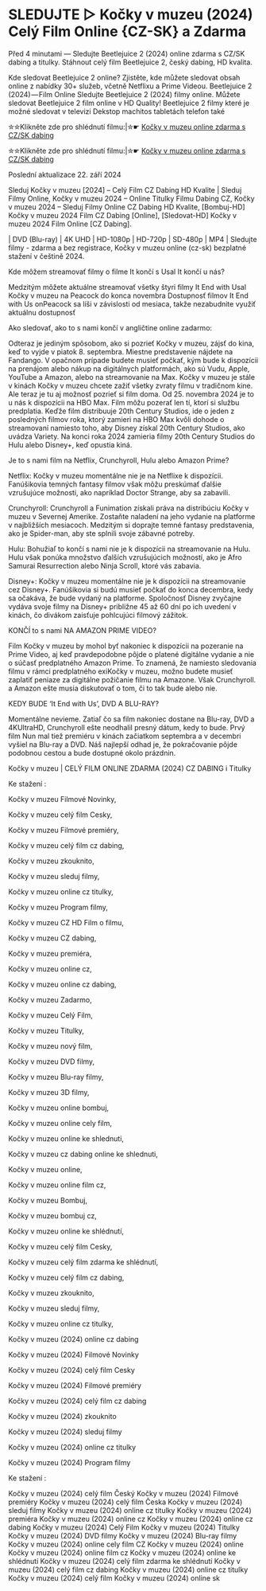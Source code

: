 # SLEDUJTE ▷ Kočky v muzeu (2024) Celý Film Online {CZ-SK} a Zdarma

Před 4 minutami — Sledujte Beetlejuice 2 (2024) online zdarma s CZ/SK dabing a titulky. Stáhnout celý film Beetlejuice 2, český dabing, HD kvalita.

Kde sledovat Beetlejuice 2 online? Zjistěte, kde můžete sledovat obsah online z nabídky 30+ služeb, včetně Netflixu a Prime Videou. Beetlejuice 2 (2024) — Film Online Sledujte Beetlejuice 2 (2024) filmy online. Můžete sledovat Beetlejuice 2 film online v HD Quality! Beetlejuice 2 filmy které je možné sledovat v televizi Dekstop machitos tabletách telefon také


✮✮Klikněte zde pro shlédnutí filmu:|✮☛ [Kočky v muzeu online zdarma s CZ/SK dabing](https://crotx.online/sk/movie/923579/kocky-v-muzeu.github)

✮✮Klikněte zde pro shlédnutí filmu:|✮☛ [Kočky v muzeu online zdarma s CZ/SK dabing](https://crotx.online/sk/movie/923579/kocky-v-muzeu.github)

Poslední aktualizace 22. září 2024


Sleduj Kočky v muzeu [2024] – Celý Film CZ Dabing HD Kvalite | Sleduj Filmy Online, Kočky v muzeu 2024 – Online Titulky Filmu Dabing CZ, Kočky v muzeu 2024 – Sleduj Filmy Online CZ Dabing HD Kvalite, [Bombuj-HD] Kočky v muzeu 2024 Film CZ Dabing [Online], [Sledovat-HD] Kočky v muzeu 2024 Film Online [CZ Dabing].

| DVD (Blu-ray) | 4K UHD | HD-1080p | HD-720p | SD-480p | MP4 | Sledujte filmy - zdarma a bez registrace, Kočky v muzeu online (cz-sk) bezplatné stažení v češtině 2024.

Kde môžem streamovať filmy o filme It končí s Usal It končí u nás?

Medzitým môžete aktuálne streamovať všetky štyri filmy It End with Usal Kočky v muzeu na Peacock do konca novembra Dostupnosť filmov It End with Us onPeacock sa líši v závislosti od mesiaca, takže nezabudnite využiť aktuálnu dostupnosť

Ako sledovať, ako to s nami končí v angličtine online zadarmo:

Odteraz je jediným spôsobom, ako si pozrieť Kočky v muzeu, zájsť do kina, keď to vyjde v piatok 8. septembra. Miestne predstavenie nájdete na Fandango. V opačnom prípade budete musieť počkať, kým bude k dispozícii na prenájom alebo nákup na digitálnych platformách, ako sú Vudu, Apple, YouTube a Amazon, alebo na streamovanie na Max. Kočky v muzeu je stále v kinách Kočky v muzeu chcete zažiť všetky zvraty filmu v tradičnom kine. Ale teraz je tu aj možnosť pozrieť si film doma. Od 25. novembra 2024 je to u nás k dispozícii na HBO Max. Film môžu pozerať len tí, ktorí si službu predplatia. Keďže film distribuuje 20th Century Studios, ide o jeden z posledných filmov roka, ktorý zamieri na HBO Max kvôli dohode o streamovaní namiesto toho, aby Disney získal 20th Century Studios, ako uvádza Variety. Na konci roka 2024 zamieria filmy 20th Century Studios do Hulu alebo Disney+, keď opustia kiná.

Je to s nami film na Netflix, Crunchyroll, Hulu alebo Amazon Prime?

Netflix: Kočky v muzeu momentálne nie je na Netflixe k dispozícii. Fanúšikovia temných fantasy filmov však môžu preskúmať ďalšie vzrušujúce možnosti, ako napríklad Doctor Strange, aby sa zabavili.

Crunchyroll: Crunchyroll a Funimation získali práva na distribúciu Kočky v muzeu v Severnej Amerike. Zostaňte naladení na jeho vydanie na platforme v najbližších mesiacoch. Medzitým si doprajte temné fantasy predstavenia, ako je Spider-man, aby ste splnili svoje zábavné potreby.

Hulu: Bohužiaľ to končí s nami nie je k dispozícii na streamovanie na Hulu. Hulu však ponúka množstvo ďalších vzrušujúcich možností, ako je Afro Samurai Resurrection alebo Ninja Scroll, ktoré vás zabavia.

Disney+: Kočky v muzeu momentálne nie je k dispozícii na streamovanie cez Disney+. Fanúšikovia si budú musieť počkať do konca decembra, kedy sa očakáva, že bude vydaný na platforme. Spoločnosť Disney zvyčajne vydáva svoje filmy na Disney+ približne 45 až 60 dní po ich uvedení v kinách, čo divákom zaisťuje pohlcujúci filmový zážitok.

KONČÍ to s nami NA AMAZON PRIME VIDEO?

Film Kočky v muzeu by mohol byť nakoniec k dispozícii na pozeranie na Prime Video, aj keď pravdepodobne pôjde o platené digitálne vydanie a nie o súčasť predplatného Amazon Prime. To znamená, že namiesto sledovania filmu v rámci predplatného exiKočky v muzeu, možno budete musieť zaplatiť peniaze za digitálne požičanie filmu na Amazone. Však Crunchyroll. a Amazon ešte musia diskutovať o tom, či to tak bude alebo nie.

KEDY BUDE ‘It End with Us’, DVD A BLU-RAY?

Momentálne nevieme. Zatiaľ čo sa film nakoniec dostane na Blu-ray, DVD a 4KUltraHD, Crunchyroll ešte neodhalil presný dátum, kedy to bude. Prvý film Nun mal tiež premiéru v kinách začiatkom septembra a v decembri vyšiel na Blu-ray a DVD. Náš najlepší odhad je, že pokračovanie pôjde podobnou cestou a bude dostupné okolo prázdnin.

Kočky v muzeu | CELÝ FILM ONLINE ZDARMA (2024) CZ DABING i Titulky

Ke stažení :

Kočky v muzeu Filmové Novinky,

Kočky v muzeu celý film Cesky,

Kočky v muzeu Filmové premiéry,

Kočky v muzeu celý film cz dabing,

Kočky v muzeu zkouknito,

Kočky v muzeu sleduj filmy,

Kočky v muzeu online cz titulky,

Kočky v muzeu Program filmy,

Kočky v muzeu CZ HD Film o filmu,

Kočky v muzeu CZ dabing,

Kočky v muzeu premiéra,

Kočky v muzeu online cz,

Kočky v muzeu online cz dabing,

Kočky v muzeu Zadarmo,

Kočky v muzeu Celý Film,

Kočky v muzeu Titulky,

Kočky v muzeu nový film,

Kočky v muzeu DVD filmy,

Kočky v muzeu Blu-ray filmy,

Kočky v muzeu 3D filmy,

Kočky v muzeu online bombuj,

Kočky v muzeu online cely film,

Kočky v muzeu online ke shlednuti,

Kočky v muzeu cz dabing online ke shlednuti,

Kočky v muzeu online,

Kočky v muzeu online film cz,

Kočky v muzeu Bombuj,

Kočky v muzeu bombuj cz,

Kočky v muzeu online ke shlédnutí,

Kočky v muzeu celý film Cesky,

Kočky v muzeu celý film zdarma ke shlédnutí,

Kočky v muzeu celý film cz dabing,

Kočky v muzeu zkouknito,

Kočky v muzeu sleduj filmy,

Kočky v muzeu online cz titulky,

Kočky v muzeu (2024) online cz dabing

Kočky v muzeu (2024) Filmové Novinky

Kočky v muzeu (2024) celý film Cesky

Kočky v muzeu (2024) Filmové premiéry

Kočky v muzeu (2024) celý film cz dabing

Kočky v muzeu (2024) zkouknito

Kočky v muzeu (2024) sleduj filmy

Kočky v muzeu (2024) online cz titulky

Kočky v muzeu (2024) Program filmy

Ke stažení :

Kočky v muzeu (2024) celý film Český Kočky v muzeu (2024) Filmové premiéry Kočky v muzeu (2024) celý film Česka Kočky v muzeu (2024) sleduj filmy Kočky v muzeu (2024) online cz titulky Kočky v muzeu (2024) premiéra Kočky v muzeu (2024) online cz Kočky v muzeu (2024) online cz dabing Kočky v muzeu (2024) Celý Film Kočky v muzeu (2024) Titulky Kočky v muzeu (2024) DVD filmy Kočky v muzeu (2024) Blu-ray filmy Kočky v muzeu (2024) online cely film CZ Kočky v muzeu (2024) online Kočky v muzeu (2024) online film cz Kočky v muzeu (2024) online ke shlédnutí Kočky v muzeu (2024) celý film zdarma ke shlédnutí Kočky v muzeu (2024) celý film cz dabing Kočky v muzeu (2024) online cz titulky Kočky v muzeu (2024) celý film Kočky v muzeu (2024) online sk
